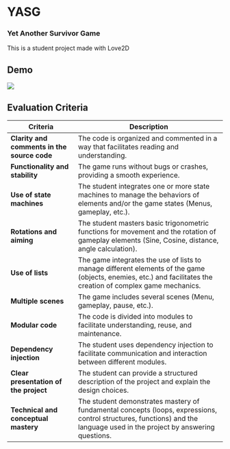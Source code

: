 # YASG
### Yet Another Survivor Game

This is a student project made with Love2D

## Demo
![](./docs/demo.gif)



## Evaluation Criteria

| Criteria                                    | Description                                                                                                                                                               |
| ------------------------------------------- | ------------------------------------------------------------------------------------------------------------------------------------------------------------------------- |
| **Clarity and comments in the source code** | The code is organized and commented in a way that facilitates reading and understanding.                                                                                  |
| **Functionality and stability**             | The game runs without bugs or crashes, providing a smooth experience.                                                                                                     |
| **Use of state machines**                   | The student integrates one or more state machines to manage the behaviors of elements and/or the game states (Menus, gameplay, etc.).                                     |
| **Rotations and aiming**                    | The student masters basic trigonometric functions for movement and the rotation of gameplay elements (Sine, Cosine, distance, angle calculation).                         |
| **Use of lists**                            | The game integrates the use of lists to manage different elements of the game (objects, enemies, etc.) and facilitates the creation of complex game mechanics.            |
| **Multiple scenes**                         | The game includes several scenes (Menu, gameplay, pause, etc.).                                                                                                           |
| **Modular code**                            | The code is divided into modules to facilitate understanding, reuse, and maintenance.                                                                                     |
| **Dependency injection**                    | The student uses dependency injection to facilitate communication and interaction between different modules.                                                              |
| **Clear presentation of the project**       | The student can provide a structured description of the project and explain the design choices.                                                                           |
| **Technical and conceptual mastery**        | The student demonstrates mastery of fundamental concepts (loops, expressions, control structures, functions) and the language used in the project by answering questions. |
